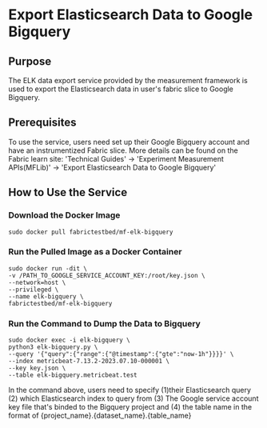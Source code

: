 # Export Elasticsearch Data to Google Bigquery

## Purpose
The ELK data export service provided by the measurement framework is used to export the Elasticsearch data in user's fabric slice to Google Bigquery.  

## Prerequisites
To use the service, users need set up their Google Bigquery account and have an instrumentized Fabric slice. More details can be found on the Fabric learn site: 'Technical Guides' -> 'Experiment Measurement APIs(MFLib)' -> 'Export Elasticsearch Data to Google Bigquery'  

## How to Use the Service

### Download the Docker Image
```
sudo docker pull fabrictestbed/mf-elk-bigquery
```

### Run the Pulled Image as a Docker Container

```
sudo docker run -dit \
-v /PATH_TO_GOOGLE_SERVICE_ACCOUNT_KEY:/root/key.json \
--network=host \
--privileged \
--name elk-bigquery \
fabrictestbed/mf-elk-bigquery
```

### Run the Command to Dump the Data to Bigquery 

```
sudo docker exec -i elk-bigquery \
python3 elk-bigquery.py \
--query '{"query":{"range":{"@timestamp":{"gte":"now-1h"}}}}' \
--index metricbeat-7.13.2-2023.07.10-000001 \
--key key.json \
--table elk-bigquery.metricbeat.test
```

In the command above, users need to specify (1)their Elasticsearch query (2) which Elasticsearch index to query from (3) The Google service account key file that's binded to the Bigquery project and (4) the table name in the format of {project_name}.{dataset_name}.{table_name} 

